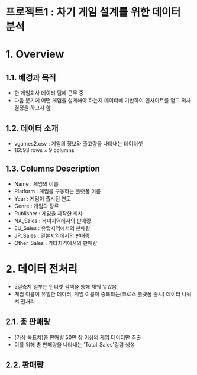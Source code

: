 # 프로젝트1 : 차기 게임 설계를 위한 데이터 분석

# 1. Overview

## 1.1. 배경과 목적
- 한 게임회사 데이터 팀에 근무 중
- 다음 분기에 어떤 게임을 설계해야 하는지 데이터에 기반하여 인사이트를 얻고 의사결정을 하고자 함

## 1.2. 데이터 소개
- vgames2.csv : 게임의 정보와 출고량을 나타내는 데이터셋
- 16598 rows × 9 columns

## 1.3. Columns Description
- Name : 게임의 이름
- Platform : 게임을 구동하는 플랫폼 이름
- Year : 게임이 출시된 연도
- Genre : 게임의 장르
- Publisher : 게임을 제작한 회사
- NA_Sales : 북미지역에서의 판매량
- EU_Sales : 유럽지역에서의 판매량
- JP_Sales : 일본지역에서의 판매량
- Other_Sales : 기타지역에서의 판매량

# 2. 데이터 전처리
- 5결측치 일부는 인터넷 검색을 통해 채워 넣었음
- 게임 이름이 유일한 데이터, 게임 이름이 중복되는(크로스 플랫폼 출시) 데이터 나눠서 전처리

## 2.1. 총 판매량
- (가상 목표치)총 판매량 50만 장 이상의 게임 데이터만 추출
- 이를 위해 총 판매량을 나타내는 'Total_Sales'컬럼 생성

## 2.2. 판매량 
